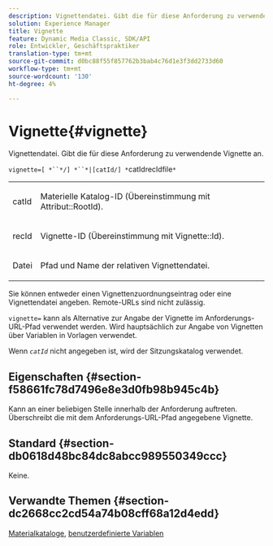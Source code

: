 ```yaml
---
description: Vignettendatei. Gibt die für diese Anforderung zu verwendende Vignette an.
solution: Experience Manager
title: Vignette
feature: Dynamic Media Classic, SDK/API
role: Entwickler, Geschäftspraktiker
translation-type: tm+mt
source-git-commit: d0bc88f55f857762b3bab4c76d1e3f3dd2733d60
workflow-type: tm+mt
source-wordcount: '130'
ht-degree: 4%

---
```



# Vignette{#vignette}

Vignettendatei. Gibt die für diese Anforderung zu verwendende Vignette an.

`vignette=[ *``*/] *``*|[catId/] *`catIdrecIdfile`*`

<table id="simpletable_432EC5501CA3431B83A762C3EE4E8DD2"> 
 <tr class="strow"> 
  <td class="stentry"> <p><span class="varname"> catId</span> </p> </td> 
  <td class="stentry"> <p>Materielle Katalog-ID (Übereinstimmung mit <span class="codeph"> Attribut::RootId</span>). </p></td> 
 </tr> 
 <tr class="strow"> 
  <td class="stentry"> <p><span class="varname"> recId</span> </p></td> 
  <td class="stentry"> <p>Vignette-ID (Übereinstimmung mit <span class="codeph"> Vignette::Id</span>). </p></td> 
 </tr> 
 <tr class="strow"> 
  <td class="stentry"> <p><span class="varname"> Datei</span> </p></td> 
  <td class="stentry"> <p>Pfad und Name der relativen Vignettendatei. </p></td> 
 </tr> 
</table>

Sie können entweder einen Vignettenzuordnungseintrag oder eine Vignettendatei angeben. Remote-URLs sind nicht zulässig.

`vignette=` kann als Alternative zur Angabe der Vignette im Anforderungs-URL-Pfad verwendet werden. Wird hauptsächlich zur Angabe von Vignetten über Variablen in Vorlagen verwendet.

Wenn *`catId`* nicht angegeben ist, wird der Sitzungskatalog verwendet.

## Eigenschaften {#section-f58661fc78d7496e8e3d0fb98b945c4b}

Kann an einer beliebigen Stelle innerhalb der Anforderung auftreten. Überschreibt die mit dem Anforderungs-URL-Pfad angegebene Vignette.

## Standard {#section-db0618d48bc84dc8abcc989550349ccc}

Keine.

## Verwandte Themen {#section-dc2668cc2cd54a74b08cff68a12d4edd}

[Materialkataloge](../../../../../ir-api/http-protocol/image-rendering-api-ref/c-ir-http-protocol-ref/c-ir-http-protocol-syntax-and-features/c-ir-http-material-catalogs/c-ir-http-material-catalogs.md#concept-772742c1688f420a88a56f5136ad1db2),  [benutzerdefinierte Variablen](../../../../../ir-api/http-protocol/image-rendering-api-ref/c-ir-http-protocol-ref/c-ir-http-protocol-syntax-and-features/c-ir-custom-variables/c-ir-custom-variables.md#concept-8a1d9a50d09a4b7b97b8c83365971f96)
